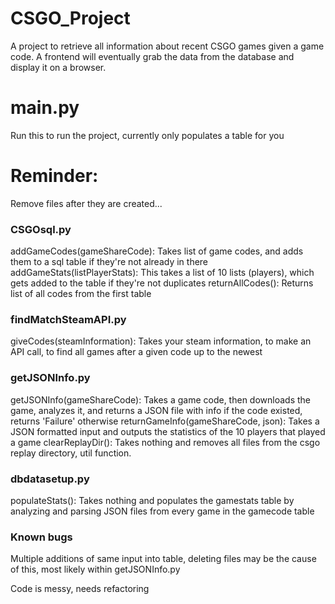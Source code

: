 # CSGO_Project
A project to retrieve all information about recent CSGO games given a game code. A frontend will eventually grab the data from the database and display it on a browser.

# main.py
Run this to run the project, currently only populates a table for you



# Reminder:
Remove files after they are created...

### CSGOsql.py 
addGameCodes(gameShareCode): Takes list of game codes, and adds them to a sql table if they're not already in there
addGameStats(listPlayerStats): This takes a list of 10 lists (players), which gets added to the table if they're not duplicates
returnAllCodes(): Returns list of all codes from the first table

### findMatchSteamAPI.py
giveCodes(steamInformation): Takes your steam information, to make an API call, to find all games after a given code up to the newest

### getJSONInfo.py
getJSONInfo(gameShareCode): Takes a game code, then downloads the game, analyzes it, and returns a JSON file with info if the code existed, returns 'Failure' otherwise
returnGameInfo(gameShareCode, json): Takes a JSON formatted input and outputs the statistics of the 10 players that played a game
clearReplayDir(): Takes nothing and removes all files from the csgo replay directory, util function.

### dbdatasetup.py
populateStats(): Takes nothing and populates the gamestats table by analyzing and parsing JSON files from every game in the gamecode table



### Known bugs
Multiple additions of same input into table, deleting files may be the cause of this, most likely within getJSONInfo.py

Code is messy, needs refactoring


